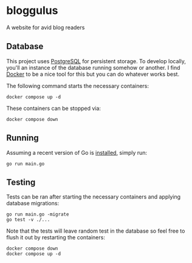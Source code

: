 # bloggulus
A website for avid blog readers

## Database
This project uses [PostgreSQL](https://www.postgresql.org/) for persistent storage.
To develop locally, you'll an instance of the database running somehow or another.
I find [Docker](https://www.docker.com/) to be a nice tool for this but you can do whatever works best.

The following command starts the necessary containers:
```
docker compose up -d
```

These containers can be stopped via:
```
docker compose down
```

## Running
Assuming a recent version of Go is [installed](https://golang.org/dl/), simply run:
```
go run main.go
```

## Testing
Tests can be ran after starting the necessary containers and applying database migrations:
```
go run main.go -migrate
go test -v ./...
```

Note that the tests will leave random test in the database so feel free to flush it out by restarting the containers:
```
docker compose down
docker compose up -d
```

